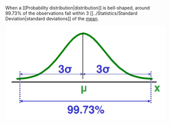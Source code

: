 When a [[Probability distribution|distribution]] is bell-shaped, around 99.73% of the observations fall within 3 [[../Statistics/Standard Deviation|standard deviations]] of the [mean](../Statistics/Mean.md).

![](../z_images/Pasted%20image%2020230316150947.png)

